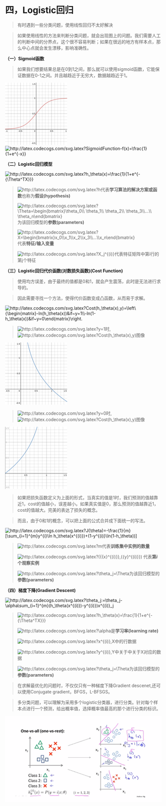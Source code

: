 # 四，Logistic回归

> 有时遇到一些分类问题，使用线性回归不太好解决

> 如果使用线性的方法来判断分类问题，就会出现图上的问题。我们需要人工的判断中间的分界点，这个很不容易判断；如果在很远的地方有样本点，那么中心点就会发生漂移，影响准确性。

**（一）Sigmoid函数**

> 如果我们想要结果总是在0到1之间，那么就可以使用sigmoid函数，它能保证数据在0-1之间。并且越趋近于无穷大，数据越趋近于1。

<img src="https://raw.githubusercontent.com/hoshiki-elmea/MachineLearning-AndrewNG-NoteBook/main/Images/sigfmoid-graph.jpg?raw=true" style="zoom:25%;" />

<img  src="http://latex.codecogs.com/svg.latex?SigmoidFunction-f(x)=\frac{1}{1&plus;e^{-x}}"   title="http://latex.codecogs.com/svg.latex?SigmoidFunction-f(x)=\frac{1}{1+e^{-x}}"  />

**（二）Logistic回归模型**

<img  src="http://latex.codecogs.com/svg.latex?h_\theta(x)=\frac{1}{1&plus;e^{-{\Theta^TX}}}"   title="http://latex.codecogs.com/svg.latex?h_\theta(x)=\frac{1}{1+e^{-{\Theta^TX}}}"  />

> <img src="http://latex.codecogs.com/svg.latex?h" title="http://latex.codecogs.com/svg.latex?h" />代表**学习算法的解决方案或函数**也称为**假设(hypothesis)**
>
> <img  src="http://latex.codecogs.com/svg.latex?\Theta=\begin{bmatrix}\theta_0\\&space;\theta_1\\&space;\theta_2\\&space;\theta_3\\...\\&space;\theta_n\end{bmatrix}"   title="http://latex.codecogs.com/svg.latex?\Theta=\begin{bmatrix}\theta_0\\  \theta_1\\ \theta_2\\ \theta_3\\...\\ \theta_n\end{bmatrix}" />为该回归模型的**参数(parameters)**
>
> <img  src="http://latex.codecogs.com/svg.latex?X=\begin{bmatrix}x_0\\x_1\\x_2\\x_3\\...\\x_n\end{bmatrix}"   title="http://latex.codecogs.com/svg.latex?X=\begin{bmatrix}x_0\\x_1\\x_2\\x_3\\...\\x_n\end{bmatrix}"  />代表**特征/输入变量**
>
> <img src="http://latex.codecogs.com/svg.latex?X_j^{(i)}" title="http://latex.codecogs.com/svg.latex?X_j^{(i)}" />代表特征矩阵中第i行的第j个特征

**（三）Logistic回归代价函数(对数损失函数)(Cost Function)**

> 使用均方误差，由于最终的值都是0和1，就会产生震荡，此时是无法进行求导的。

> 因此需要寻找一个方法，使得代价函数变成凸函数，从而易于求解。

<img  src="http://latex.codecogs.com/svg.latex?Cost(h_\theta(x),y)=\left\{\begin{matrix}-ln(h_\theta(x))&if~y=1\\-ln(1-h_\theta(x))&if~y=0\end{matrix}\right."   title="http://latex.codecogs.com/svg.latex?Cost(h_\theta(x),y)=\left\{\begin{matrix}-ln(h_\theta(x))&if~y=1\\-ln(1-h_\theta(x))&if~y=0\end{matrix}\right."  />

> <img src="http://latex.codecogs.com/svg.latex?y=1" title="http://latex.codecogs.com/svg.latex?y=1" />时,<img src="http://latex.codecogs.com/svg.latex?Cost(h_\theta(x),y)"  title="http://latex.codecogs.com/svg.latex?Cost(h_\theta(x),y)" />图像

<img src="https://raw.githubusercontent.com/hoshiki-elmea/MachineLearning-AndrewNG-NoteBook/main/Images/Cost_y%3D1-graph.jpg" style="zoom:25%;" />

><img src="http://latex.codecogs.com/svg.latex?y=0" title="http://latex.codecogs.com/svg.latex?y=0" />时,<img src="http://latex.codecogs.com/svg.latex?Cost(h_\theta(x),y)"  title="http://latex.codecogs.com/svg.latex?Cost(h_\theta(x),y)" />图像

<img src="https://raw.githubusercontent.com/hoshiki-elmea/MachineLearning-AndrewNG-NoteBook/main/Images/Cost_y%3D0-graph.jpg" style="zoom:25%;" />

> 如果把损失函数定义为上面的形式，当真实的值是1时，我们预测的值越靠近1，cost的值越小，误差越小。如果真实值是0，那么预测的值越靠近1，cost的值越大。完美的表达了损失的概念。

> 而且，由于0和1的概念，可以把上面的公式合并成下面统一的写法。

<img  src="http://latex.codecogs.com/svg.latex?J(\theta)=-\frac{1}{m}[\sum_{i=1}^{m}y^{i}\ln&space;h_\theta(x^{(i)})&plus;(1-y^{(i)}\ln(1-h_\theta))]"   title="http://latex.codecogs.com/svg.latex?J(\theta)=-\frac{1}{m}[\sum_{i=1}^{m}y^{i}\ln  h_\theta(x^{(i)})+(1-y^{(i)}\ln(1-h_\theta))]" />

><img src="http://latex.codecogs.com/svg.latex?m" title="http://latex.codecogs.com/svg.latex?m" />代表**训练集中实例的数量**
>
><img  src="http://latex.codecogs.com/svg.latex?({{x}^{(i)}},{{y}^{(i)}})"  title="http://latex.codecogs.com/svg.latex?({{x}^{(i)}},{{y}^{(i)}})"  /> 代表**第$i$ 个观察实例**
>
><img src="http://latex.codecogs.com/svg.latex?\theta_j=\Theta"  title="http://latex.codecogs.com/svg.latex?\theta_j=\Theta" />为该回归模型的**参数(parameters)**

**（四）梯度下降(Gradient Descent)**

<img  src="http://latex.codecogs.com/svg.latex?\theta_j:=\theta_j-\alpha\sum_{i=1}^{m}(h_\theta(x^{(i)})-y^{(i)})x^{(i)}_j"   title="http://latex.codecogs.com/svg.latex?\theta_j:=\theta_j-\alpha\sum_{i=1}^{m}(h_\theta(x^{(i)})-y^{(i)})x^{(i)}_j"  />

> <img  src="http://latex.codecogs.com/svg.latex?h_\theta(x)=\frac{1}{1&plus;e^{-{\Theta^TX}}}"   title="http://latex.codecogs.com/svg.latex?h_\theta(x)=\frac{1}{1+e^{-{\Theta^TX}}}"  />
>
> <img src="http://latex.codecogs.com/svg.latex?\alpha&space;" title="http://latex.codecogs.com/svg.latex?\alpha " />是**学习率(learning rate)**
>
> <img src="http://latex.codecogs.com/svg.latex?x^{(i)},X" title="http://latex.codecogs.com/svg.latex?x^{(i)},X" />中的行数据
>
> <img src="http://latex.codecogs.com/svg.latex?y^{(i)},Y" title="http://latex.codecogs.com/svg.latex?y^{(i)},Y" />中关于中关于X对应的数据
>
> <img src="http://latex.codecogs.com/svg.latex?\theta_j=\Theta"  title="http://latex.codecogs.com/svg.latex?\theta_j=\Theta" />为该回归模型的**参数(parameters)**

> 在求解最优化的问题时，不仅仅只有一种梯度下降Gradient descenet,还可以使用Conjugate gradient，BFGS，L-BFSGS。

> 多分类问题，可以理解为采用多个logistic分类器，进行分类。针对每个样本点进行一个预测，给出概率值，选择概率值最高的那个进行分类的标识。

<img src="https://raw.githubusercontent.com/hoshiki-elmea/MachineLearning-AndrewNG-NoteBook/main/Images/One_vs_all.jpg"  />

